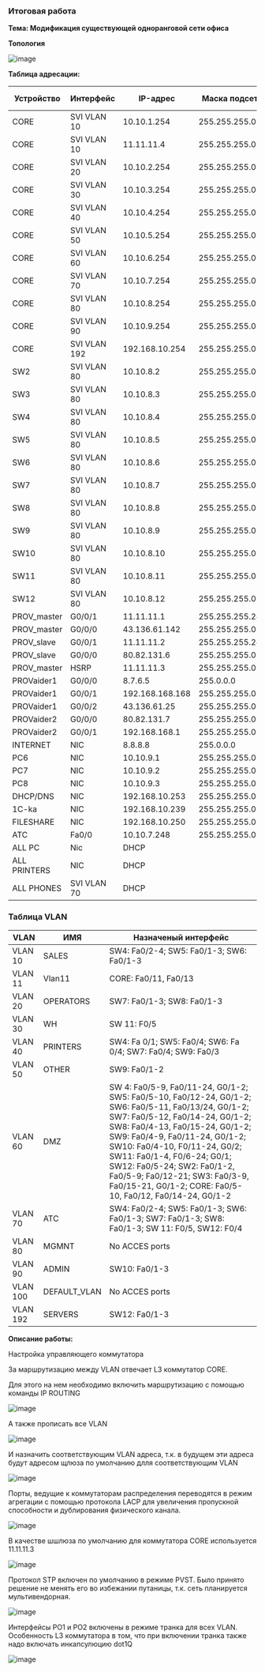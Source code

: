 ### Итоговая работа

**Тема: Модификация существующей одноранговой сети офиса**


**Топология**

![image](https://github.com/DowningSun/OTUS/assets/156109695/78990946-01ea-403d-b82f-e6ab1758c642)


**Таблица адресации:**

| Устройство | Интерфейс | IP-адрес | Маска подсети | Шлюз по умолчанию |
| ------ | ------ | ------ | ------ | ------ |
| CORE | SVI VLAN 10 | 10.10.1.254 | 255.255.255.0 | ------ |
| CORE | SVI VLAN 10 | 11.11.11.4 | 255.255.255.0 | ------ |
| CORE | SVI VLAN 20 | 10.10.2.254 | 255.255.255.0 | ------ |
| CORE | SVI VLAN 30 | 10.10.3.254 | 255.255.255.0 | ------ |
| CORE | SVI VLAN 40 | 10.10.4.254 | 255.255.255.0 | ------ |
| CORE | SVI VLAN 50 | 10.10.5.254 | 255.255.255.0 | ------ |
| CORE | SVI VLAN 60 | 10.10.6.254 | 255.255.255.0 | ------ |
| CORE | SVI VLAN 70 | 10.10.7.254 | 255.255.255.0 | ------ |
| CORE | SVI VLAN 80 | 10.10.8.254 | 255.255.255.0 | ------ |
| CORE | SVI VLAN 90 | 10.10.9.254 | 255.255.255.0 | ------ |
| CORE | SVI VLAN 192 | 192.168.10.254 | 255.255.255.0 | ------ |
| SW2 | SVI VLAN 80 | 10.10.8.2 | 255.255.255.0 | ------ |
| SW3 | SVI VLAN 80 | 10.10.8.3 | 255.255.255.0 | ------ |
| SW4 | SVI VLAN 80 | 10.10.8.4 | 255.255.255.0 | ------ |
| SW5 | SVI VLAN 80 | 10.10.8.5 | 255.255.255.0 | ------ |
| SW6 | SVI VLAN 80 | 10.10.8.6 | 255.255.255.0 | ------ |
| SW7 | SVI VLAN 80 | 10.10.8.7 | 255.255.255.0 | ------ |
| SW8 | SVI VLAN 80 | 10.10.8.8 | 255.255.255.0 | ------ |
| SW9 | SVI VLAN 80 | 10.10.8.9 | 255.255.255.0 | ------ |
| SW10 | SVI VLAN 80 | 10.10.8.10 | 255.255.255.0 | ------ |
| SW11 | SVI VLAN 80 | 10.10.8.11 | 255.255.255.0 | ------ |
| SW12 | SVI VLAN 80 | 10.10.8.12 | 255.255.255.0 | ------ |
| PROV_master | G0/0/1 | 11.11.11.1 | 255.255.255.240 | ------ |
| PROV_master | G0/0/0 | 43.136.61.142 | 255.255.255.0 | ------ |
| PROV_slave | G0/0/1 | 11.11.11.2 | 255.255.255.240 | ------ |
| PROV_slave | G0/0/0 | 80.82.131.6 | 255.255.255.0 | ------ |
| PROV_master | HSRP | 11.11.11.3 | 255.255.255.0 | ------ |
| PROVaider1 | G0/0/0 | 8.7.6.5 | 255.0.0.0 | ------ |
| PROVaider1 | G0/0/1 | 192.168.168.168 | 255.255.255.0 | ------ |
| PROVaider1 | G0/0/2 | 43.136.61.25 | 255.255.255.0 | ------ |
| PROVaider2 | G0/0/0 | 80.82.131.7 | 255.255.255.0 | ------ |
| PROVaider2 | G0/0/1 | 192.168.168.1 | 255.255.255.0 | ------ |
| INTERNET | NIC | 8.8.8.8 | 255.0.0.0 | 8.7.6.5 |
| PC6 | NIC | 10.10.9.1 | 255.255.255.0 | 10.10.9.254 |
| PC7 | NIC | 10.10.9.2 | 255.255.255.0 | 10.10.9.254 |
| PC8 | NIC | 10.10.9.3 | 255.255.255.0 | 10.10.9.254 |
| DHCP/DNS | NIC | 192.168.10.253 | 255.255.255.0 | 192.168.10.254 |
| 1C-ka | NIC | 192.168.10.239 | 255.255.255.0 | 192.168.10.254 |
| FILESHARE | NIC | 192.168.10.250 | 255.255.255.0 | 192.168.10.254 |
| ATC | Fa0/0 | 10.10.7.248 | 255.255.255.0 | 10.10.7.254 | 
| ALL PC | Nic | DHCP | | |
| ALL PRINTERS | NIC | DHCP | | |
| ALL PHONES | SVI VLAN 70 | DHCP | | | 

### Таблица VLAN

| VLAN | ИМЯ | Назначеный интерфейс |
| ------ | ------ | ------ |
| VLAN 10 | SALES | SW4: Fa0/2-4; SW5: Fa0/1-3; SW6: Fa0/1-3 |
| VLAN 11 | Vlan11 | CORE: Fa0/11, Fa0/13 |
| VLAN 20 | OPERATORS | SW7: Fa0/1-3; SW8: Fa0/1-3 |
| VLAN 30 | WH | SW 11: F0/5 |
| VLAN 40 | PRINTERS | SW4: Fa 0/1; SW5: Fa0/4; SW6: Fa 0/4; SW7: Fa0/4; SW9: Fa0/3 |
| VLAN 50 | OTHER | SW9: Fa0/1-2 |
| VLAN 60 | DMZ | SW 4: Fa0/5-9, Fa0/11-24, G0/1-2; SW5: Fa0/5-10, Fa0/12-24, G0/1-2; SW6: Fa0/5-11, Fa0/13/24, G0/1-2; SW7: Fa0/5-12, Fa0/14-24, G0/1-2; SW8: Fa0/4-13, Fa0/15-24, G0/1-2; SW9: Fa0/4-9, Fa0/11-24, G0/1-2; SW10: Fa0/4-10, F0/11-24, G0/2; SW11: Fa0/1-4, F0/6-24; G0/1; SW12: Fa0/5-24; SW2: Fa0/1-2, Fa0/5-9; Fa0/12-21; SW3: Fa0/3-9, Fa0/15-21, G0/1-2; CORE: Fa0/5-10, Fa0/12, Fa0/14-24, G0/1-2 |
| VLAN 70 | ATC | SW4: Fa0/2-4; SW5: Fa0/1-3; SW6: Fa0/1-3; SW7: Fa0/1-3; SW8: Fa0/1-3; SW 11: F0/5, SW12: F0/4 |
| VLAN 80 | MGMNT | No ACCES ports |
| VLAN 90 | ADMIN | SW10: Fa0/1-3 |
| VLAN 100 | DEFAULT_VLAN | No ACCES ports |
| VLAN 192 | SERVERS | SW12: Fa0/1-3 | 


**Описание работы:**

Настройка управляющего коммутатора 

За маршрутизацию между VLAN отвечает L3 коммутатор CORE.

Для этого на нем необходимо включить маршрутизацию с помощью команды IP ROUTING

![image](https://github.com/DowningSun/OTUS/assets/156109695/166688e9-47b2-4f5e-a73c-c40a20ff4466)

А также прописать все VLAN 

![image](https://github.com/DowningSun/OTUS/assets/156109695/58b909ac-1f6d-4d05-8f1a-c27eedd687c6)

И назначить соответствующим VLAN адреса, т.к. в будущем эти адреса будут адресом щлюза по умолчанию длля соответствующим VLAN

![image](https://github.com/DowningSun/OTUS/assets/156109695/bb8cf63f-4ddc-4632-94cc-46242628ca60)

Порты, ведущие к коммутаторам распределения переводятся в режим агрегации с помощью протокола LACP для увеличения пропускной способности и дублирования физического канала.

![image](https://github.com/DowningSun/OTUS/assets/156109695/aeb1f59c-2a6b-480a-b3dc-172598cd6223) 

В качестве шшлюза по умолчанию для коммутатора CORE используется 11.11.11.3

![image](https://github.com/DowningSun/OTUS/assets/156109695/9e08d1a6-3332-4800-9a97-82128ed16fc5)

Протокол STP включен по умолчанию в режиме PVST. Было принято решение не менять его во избежании путаницы, т.к. сеть планируется мультивендорная.

![image](https://github.com/DowningSun/OTUS/assets/156109695/e1cb6c90-39fc-4bcb-8fb2-78a3f6b47264)

Интерфейсы PO1 и PO2 включены в режиме транка для всех VLAN. Особенность L3 коммутатора в том, что при включении транка также надо включать инкапсулюцию dot1Q

![image](https://github.com/DowningSun/OTUS/assets/156109695/8a24bb3c-1e2d-4b23-a5b5-33e5484d15f0)







